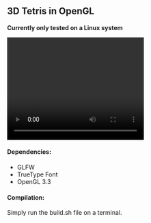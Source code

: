 ## 3D Tetris in OpenGL

**Currently only tested on a Linux system**

<video src="~/tetris.mkv" width="320" height="240" controls></video>

#### Dependencies:
- GLFW
- TrueType Font
- OpenGL 3.3

#### Compilation:
Simply run the build.sh file on a terminal.

